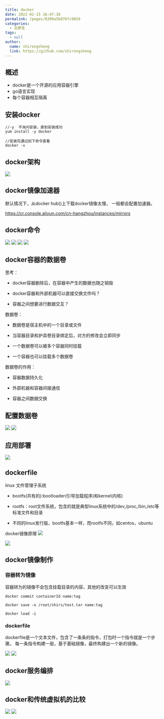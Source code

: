 ```yaml
---
title: docker
date: 2022-01-15 16:47:10
permalink: /pages/8309a5b876fc9019
categories: 
  - 云原生
tags: 
  - null
author: 
  name: shirongsheng
  link: https://github.com/shirongsheng
---
```


## 概述

* docker是一个开源的应用容器引擎 
* go语言实现
* 每个容器相互隔离

## 安装docker

```
//-y  不询问安装，直到安装成功
yum install -y docker

//安装完通过如下命令查看
docker -v
```

## docker架构

<img src="/old-times/png/docker/docker_1.png">

## docker镜像加速器

默认情况下，从docker hub()上下载docker镜像太慢，
一般都会配置加速器。

https://cr.console.aliyun.com/cn-hangzhou/instances/mirrors

## docker命令

<img src="/old-times/png/docker/docker_2.png">

<img src="/old-times/png/docker/docker_3.png">

<img src="/old-times/png/docker/docker_4.png">

<img src="/old-times/png/docker/docker_5.png">

## docker容器的数据卷

思考：
           
* docker容器删除后，在容器中产生的数据也随之销毁

* docker容器和外部机器可以直接交换文件吗？

* 容器之间想要进行数据交互？ 

数据卷：

* 数据卷是宿主机中的一个目录或文件

* 当容器目录和护具卷目录绑定后，对方的修改会立即同步

* 一个数据卷可以被多个容器同时挂载

* 一个容器也可以挂载多个数据卷

数据卷的作用：

* 容器数据持久化

* 外部机器和容器间接通信

* 容器之间数据交换

## 配置数据卷

<img src="/old-times/png/docker/docker_6.png">

<img src="/old-times/png/docker/docker_7.png">

## 应用部署

<img src="/old-times/png/docker/docker_8.png">


## dockerfile

linux 文件管理子系统

* bootfs(共有的):bootloader(引导加载程序)和kernel(内核)

* rootfs：root文件系统，包含的就是典型linux系统中的/dev,/proc,/bin,/etc等标准文件和目录

* 不同的linux发行版，bootfs基本一样，而rootfs不同，如centos，ubuntu

docker镜像原理
<img src="/old-times/png/docker/docker_10.png">

<img src="/old-times/png/docker/docker_11.png">

## docker镜像制作

### 容器转为镜像

容器转为的镜像不会包含挂载目录的内容，其他的改变可以生效

```
docker commit containerId name:tag

docker save -o /root/shirs/test.tar name:tag

docker load -i
``` 

### dockerfile

dockerfile是一个文本文件，包含了一条条的指令，打包时一个指令就是一个步骤。
每一条指令构建一层，基于基础镜像，最终构建出一个新的镜像。

<img src="/old-times/png/docker/docker_12.png">

<img src="/old-times/png/docker/docker_13.png">


## docker服务编排


<img src="/old-times/png/docker/docker_14.png">

## docker和传统虚拟机的比较

<img src="/old-times/png/docker/docker_15.png">

<img src="/old-times/png/docker/docker_16.png">
